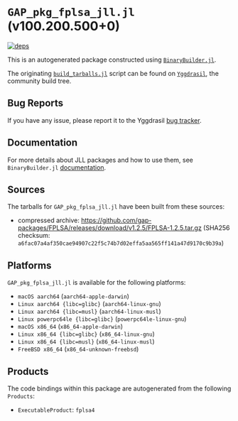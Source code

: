 # `GAP_pkg_fplsa_jll.jl` (v100.200.500+0)

[![deps](https://juliahub.com/docs/GAP_pkg_fplsa_jll/deps.svg)](https://juliahub.com/ui/Packages/GAP_pkg_fplsa_jll/FxLWz?page=2)

This is an autogenerated package constructed using [`BinaryBuilder.jl`](https://github.com/JuliaPackaging/BinaryBuilder.jl).

The originating [`build_tarballs.jl`](https://github.com/JuliaPackaging/Yggdrasil/blob/cb3a782a24b5dcc831ce5854d345129e5fc705d0/G/GAP_pkg/GAP_pkg_fplsa/build_tarballs.jl) script can be found on [`Yggdrasil`](https://github.com/JuliaPackaging/Yggdrasil/), the community build tree.

## Bug Reports

If you have any issue, please report it to the Yggdrasil [bug tracker](https://github.com/JuliaPackaging/Yggdrasil/issues).

## Documentation

For more details about JLL packages and how to use them, see `BinaryBuilder.jl` [documentation](https://docs.binarybuilder.org/stable/jll/).

## Sources

The tarballs for `GAP_pkg_fplsa_jll.jl` have been built from these sources:

* compressed archive: https://github.com/gap-packages/FPLSA/releases/download/v1.2.5/FPLSA-1.2.5.tar.gz (SHA256 checksum: `a6fac07a4af350cae94907c22f5c74b7d02effa5aa565ff141a47d9170c9b39a`)

## Platforms

`GAP_pkg_fplsa_jll.jl` is available for the following platforms:

* `macOS aarch64` (`aarch64-apple-darwin`)
* `Linux aarch64 {libc=glibc}` (`aarch64-linux-gnu`)
* `Linux aarch64 {libc=musl}` (`aarch64-linux-musl`)
* `Linux powerpc64le {libc=glibc}` (`powerpc64le-linux-gnu`)
* `macOS x86_64` (`x86_64-apple-darwin`)
* `Linux x86_64 {libc=glibc}` (`x86_64-linux-gnu`)
* `Linux x86_64 {libc=musl}` (`x86_64-linux-musl`)
* `FreeBSD x86_64` (`x86_64-unknown-freebsd`)

## Products

The code bindings within this package are autogenerated from the following `Products`:

* `ExecutableProduct`: `fplsa4`
